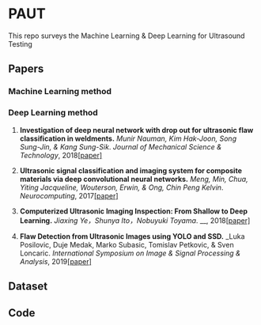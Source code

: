 # PAUT
This repo surveys the Machine Learning & Deep Learning for Ultrasound Testing

## Papers

### Machine Learning method

### Deep Learning method
1. __Investigation of deep neural network with drop out for ultrasonic flaw classification in weldments.__ _Munir Nauman, Kim Hak-Joon, Song Sung-Jin, & Kang Sung-Sik_. _Journal of Mechanical Science & Technology_, 2018[\[paper\]](http://link.springer.com/10.1007/s12206-018-0610-1)


2. __Ultrasonic signal classification and imaging system for composite materials via deep convolutional neural networks.__ _Meng, Min, Chua, Yiting Jacqueline, Wouterson, Erwin, & Ong, Chin Peng Kelvin_. _Neurocomputing_, 2017[\[paper\]](http://www.sciencedirect.com/science/article/pii/S0925231217301522)

3. __Computerized Ultrasonic Imaging Inspection: From Shallow to Deep Learning.__ _Jiaxing Ye，Shunya Ito，Nobuyuki Toyama_. __, 2018[\[paper\]](http://www.mdpi.com/1424-8220/18/11/3820)

4. __Flaw Detection from Ultrasonic Images using YOLO and SSD.__ _Luka Posilovic, Duje Medak, Marko Subasic, Tomislav Petkovic, & Sven Loncaric. _International Symposium on Image & Signal Processing & Analysis_, 2019[\[paper\]](https://ieeexplore.ieee.org/document/8868929/)

## Dataset

## Code
